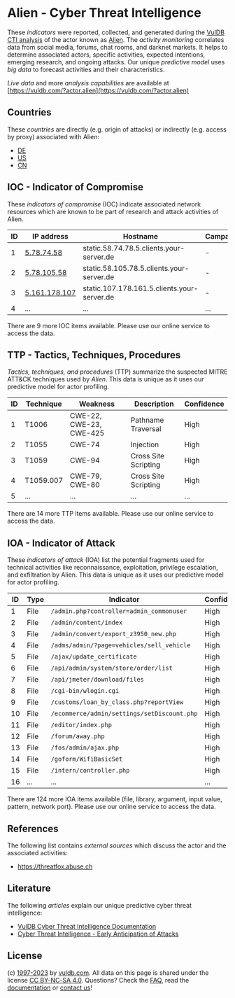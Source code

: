 # Alien - Cyber Threat Intelligence

These _indicators_ were reported, collected, and generated during the [VulDB CTI analysis](https://vuldb.com/?kb.cti) of the actor known as [Alien](https://vuldb.com/?actor.alien). The _activity monitoring_ correlates data from social media, forums, chat rooms, and darknet markets. It helps to determine associated actors, specific activities, expected intentions, emerging research, and ongoing attacks. Our unique _predictive model_ uses _big data_ to forecast activities and their characteristics.

_Live data_ and more _analysis capabilities_ are available at [https://vuldb.com/?actor.alien](https://vuldb.com/?actor.alien)

## Countries

These _countries_ are directly (e.g. origin of attacks) or indirectly (e.g. access by proxy) associated with Alien:

* [DE](https://vuldb.com/?country.de)
* [US](https://vuldb.com/?country.us)
* [CN](https://vuldb.com/?country.cn)

## IOC - Indicator of Compromise

These _indicators of compromise_ (IOC) indicate associated network resources which are known to be part of research and attack activities of Alien.

ID | IP address | Hostname | Campaign | Confidence
-- | ---------- | -------- | -------- | ----------
1 | [5.78.74.58](https://vuldb.com/?ip.5.78.74.58) | static.58.74.78.5.clients.your-server.de | - | High
2 | [5.78.105.58](https://vuldb.com/?ip.5.78.105.58) | static.58.105.78.5.clients.your-server.de | - | High
3 | [5.161.178.107](https://vuldb.com/?ip.5.161.178.107) | static.107.178.161.5.clients.your-server.de | - | High
4 | ... | ... | ... | ...

There are 9 more IOC items available. Please use our online service to access the data.

## TTP - Tactics, Techniques, Procedures

_Tactics, techniques, and procedures_ (TTP) summarize the suspected MITRE ATT&CK techniques used by _Alien_. This data is unique as it uses our predictive model for actor profiling.

ID | Technique | Weakness | Description | Confidence
-- | --------- | -------- | ----------- | ----------
1 | T1006 | CWE-22, CWE-23, CWE-425 | Pathname Traversal | High
2 | T1055 | CWE-74 | Injection | High
3 | T1059 | CWE-94 | Cross Site Scripting | High
4 | T1059.007 | CWE-79, CWE-80 | Cross Site Scripting | High
5 | ... | ... | ... | ...

There are 14 more TTP items available. Please use our online service to access the data.

## IOA - Indicator of Attack

These _indicators of attack_ (IOA) list the potential fragments used for technical activities like reconnaissance, exploitation, privilege escalation, and exfiltration by Alien. This data is unique as it uses our predictive model for actor profiling.

ID | Type | Indicator | Confidence
-- | ---- | --------- | ----------
1 | File | `/admin.php?controller=admin_commonuser` | High
2 | File | `/admin/content/index` | High
3 | File | `/admin/convert/export_z3950_new.php` | High
4 | File | `/adms/admin/?page=vehicles/sell_vehicle` | High
5 | File | `/ajax/update_certificate` | High
6 | File | `/api/admin/system/store/order/list` | High
7 | File | `/api/jmeter/download/files` | High
8 | File | `/cgi-bin/wlogin.cgi` | High
9 | File | `/customs/loan_by_class.php?reportView` | High
10 | File | `/ecommerce/admin/settings/setDiscount.php` | High
11 | File | `/editor/index.php` | High
12 | File | `/forum/away.php` | High
13 | File | `/fos/admin/ajax.php` | High
14 | File | `/goform/WifiBasicSet` | High
15 | File | `/intern/controller.php` | High
16 | ... | ... | ...

There are 124 more IOA items available (file, library, argument, input value, pattern, network port). Please use our online service to access the data.

## References

The following list contains _external sources_ which discuss the actor and the associated activities:

* https://threatfox.abuse.ch

## Literature

The following _articles_ explain our unique predictive cyber threat intelligence:

* [VulDB Cyber Threat Intelligence Documentation](https://vuldb.com/?kb.cti)
* [Cyber Threat Intelligence - Early Anticipation of Attacks](https://www.scip.ch/en/?labs.20201022)

## License

(c) [1997-2023](https://vuldb.com/?kb.changelog) by [vuldb.com](https://vuldb.com/?kb.about). All data on this page is shared under the license [CC BY-NC-SA 4.0](https://creativecommons.org/licenses/by-nc-sa/4.0/). Questions? Check the [FAQ](https://vuldb.com/?kb.faq), read the [documentation](https://vuldb.com/?kb) or [contact us](https://vuldb.com/?contact)!
